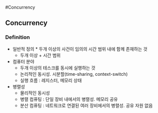 #Concurrency 

## Concurrency

### Definition

* 일반적 정의
	* 두개 이상의 사건이 임의의 시간 범위 내에 함께 존재하는 것
	* 두개 이상 + 시간 범위
* 컴퓨터 분야
	* 두개 이상의 테스크를 동시에 실행하는 것
	* 논리적인 동시성. 시분할(time-sharing, context-switch)
	* 실행 흐름 : 레지스터, 메모리 상태
* 병렬성
	* 물리적인 동시성
	* 병렬 컴퓨팅 : 단일 장비 내에서의 병렬성. 메모리 공유
	* 분산 컴퓨팅 : 네트워크로 연결된 여러 장비에서의 병렬성. 공유 자원 없음
